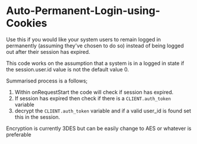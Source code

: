 # Auto-Permanent-Login-using-Cookies

Use this if you would like your system users to remain logged in permanently (assuming they've chosen to do so) instead of being logged out after their session has expired.

This code works on the assumption that a system is in a logged in state if the session.user.id value is not the default value 0.

Summarised process is a follows;
1. Within onRequestStart the code will check if session has expired.
2. If session has expired then check if there is a `CLIENT.auth_token` variable
3. decrypt the `CLIENT.auth_token` variable and if a valid user_id is found set this in the session.

 Encryption is currently 3DES but can be easily change to AES or whatever is preferable
